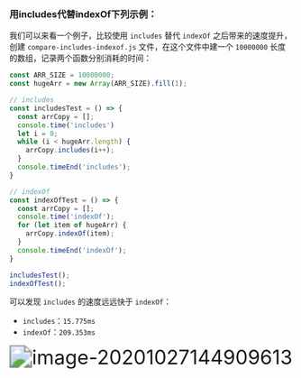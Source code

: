 ### 用includes代替indexOf下列示例：

我们可以来看一个例子，比较使用 `includes` 替代 `indexOf` 之后带来的速度提升，创建 `compare-includes-indexof.js` 文件，在这个文件中建一个 `10000000` 长度的数组，记录两个函数分别消耗的时间：

```js
const ARR_SIZE = 10000000;
const hugeArr = new Array(ARR_SIZE).fill(1);

// includes
const includesTest = () => {
  const arrCopy = [];
  console.time('includes')
  let i = 0;
  while (i < hugeArr.length) {
    arrCopy.includes(i++);
  }
  console.timeEnd('includes');
}

// indexOf
const indexOfTest = () => {
  const arrCopy = [];
  console.time('indexOf');
  for (let item of hugeArr) {
    arrCopy.indexOf(item);
  }
  console.timeEnd('indexOf');
}

includesTest();
indexOfTest();
```

可以发现 `includes` 的速度远远快于 `indexOf`：

- `includes`：`15.775ms`
- `indexOf`：`209.353ms`

<img src="/Users/donghaoxie/Library/Application Support/typora-user-images/image-20201027144909613.png" alt="image-20201027144909613" style="zoom:250%;" />



